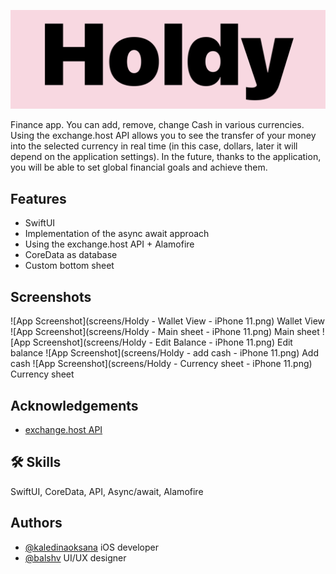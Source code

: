 
![Logo](HoldyLogo.png)




Finance app. You can add, remove, change Cash in various currencies. Using the exchange.host API allows you to see the transfer of your money into the selected currency in real time (in this case, dollars, later it will depend on the application settings). In the future, thanks to the application, you will be able to set global financial goals and achieve them.

## Features

- SwiftUI 
- Implementation of the async await approach
- Using the exchange.host API + Alamofire
- CoreData as database
- Custom bottom sheet


## Screenshots

![App Screenshot](screens/Holdy - Wallet View - iPhone 11.png) Wallet View
![App Screenshot](screens/Holdy - Main sheet - iPhone 11.png) Main sheet
![App Screenshot](screens/Holdy - Edit Balance - iPhone 11.png) Edit balance
![App Screenshot](screens/Holdy - add cash - iPhone 11.png) Add cash
![App Screenshot](screens/Holdy - Currency sheet - iPhone 11.png) Currency sheet

## Acknowledgements

 - [exchange.host API](https://exchangerate.host/#/)

## 🛠 Skills
SwiftUI, CoreData, API, Async/await, Alamofire


## Authors

- [@kaledinaoksana](https://github.com/kaledinaoksana) iOS developer
- [@balshv](https://github.com/blshv) UI/UX designer


